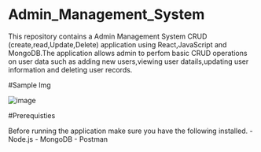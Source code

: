 # Admin_Management_System

This  repository contains a Admin Management System CRUD (create,read,Update,Delete) application using React,JavaScript
and MongoDB.The application allows admin to perfom basic CRUD operations on user data such as adding new users,viewing 
user datails,updating user information and deleting user records.

#Sample Img

![image](https://github.com/user-attachments/assets/a864bd51-c734-45f2-a2d4-7fa75a926f23)

#Prerequisties

Before running the application make sure you have the following installed.
     - Node.js
     - MongoDB
     - Postman
